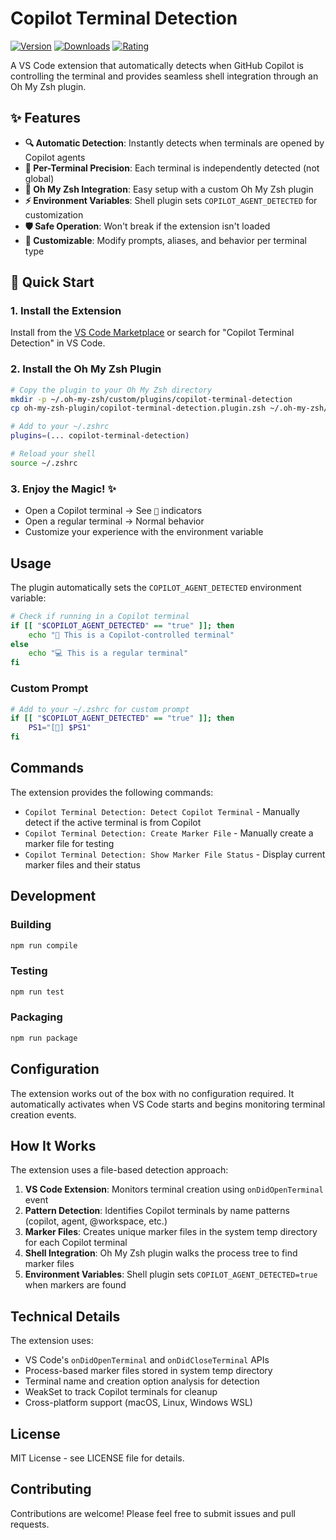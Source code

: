 # Copilot Terminal Detection

[![Version](https://img.shields.io/visual-studio-marketplace/v/erwinkroon.copilot-terminal-detection)](https://marketplace.visualstudio.com/items?itemName=erwinkroon.copilot-terminal-detection)
[![Downloads](https://img.shields.io/visual-studio-marketplace/d/erwinkroon.copilot-terminal-detection)](https://marketplace.visualstudio.com/items?itemName=erwinkroon.copilot-terminal-detection)
[![Rating](https://img.shields.io/visual-studio-marketplace/r/erwinkroon.copilot-terminal-detection)](https://marketplace.visualstudio.com/items?itemName=erwinkroon.copilot-terminal-detection)

A VS Code extension that automatically detects when GitHub Copilot is controlling the terminal and provides seamless shell integration through an Oh My Zsh plugin.

## ✨ Features

- **🔍 Automatic Detection**: Instantly detects when terminals are opened by Copilot agents
- **🎯 Per-Terminal Precision**: Each terminal is independently detected (not global)
- **🐚 Oh My Zsh Integration**: Easy setup with a custom Oh My Zsh plugin
- **⚡ Environment Variables**: Shell plugin sets `COPILOT_AGENT_DETECTED` for customization
- **🛡️ Safe Operation**: Won't break if the extension isn't loaded
- **🎨 Customizable**: Modify prompts, aliases, and behavior per terminal type

## 🚀 Quick Start

### 1. Install the Extension
Install from the [VS Code Marketplace](https://marketplace.visualstudio.com/items?itemName=erwinkroon.copilot-terminal-detection) or search for "Copilot Terminal Detection" in VS Code.

### 2. Install the Oh My Zsh Plugin
```bash
# Copy the plugin to your Oh My Zsh directory
mkdir -p ~/.oh-my-zsh/custom/plugins/copilot-terminal-detection
cp oh-my-zsh-plugin/copilot-terminal-detection.plugin.zsh ~/.oh-my-zsh/custom/plugins/copilot-terminal-detection/

# Add to your ~/.zshrc
plugins=(... copilot-terminal-detection)

# Reload your shell
source ~/.zshrc
```

### 3. Enjoy the Magic! ✨
- Open a Copilot terminal → See `🤖` indicators
- Open a regular terminal → Normal behavior
- Customize your experience with the environment variable

## Usage

The plugin automatically sets the `COPILOT_AGENT_DETECTED` environment variable:

```bash
# Check if running in a Copilot terminal
if [[ "$COPILOT_AGENT_DETECTED" == "true" ]]; then
    echo "🤖 This is a Copilot-controlled terminal"
else
    echo "💻 This is a regular terminal"
fi
```

### Custom Prompt

```bash
# Add to your ~/.zshrc for custom prompt
if [[ "$COPILOT_AGENT_DETECTED" == "true" ]]; then
    PS1="[🤖] $PS1"
fi
```

## Commands

The extension provides the following commands:

- `Copilot Terminal Detection: Detect Copilot Terminal` - Manually detect if the active terminal is from Copilot
- `Copilot Terminal Detection: Create Marker File` - Manually create a marker file for testing
- `Copilot Terminal Detection: Show Marker File Status` - Display current marker files and their status

## Development

### Building

```bash
npm run compile
```

### Testing

```bash
npm run test
```

### Packaging

```bash
npm run package
```

## Configuration

The extension works out of the box with no configuration required. It automatically activates when VS Code starts and begins monitoring terminal creation events.

## How It Works

The extension uses a file-based detection approach:

1. **VS Code Extension**: Monitors terminal creation using `onDidOpenTerminal` event
2. **Pattern Detection**: Identifies Copilot terminals by name patterns (copilot, agent, @workspace, etc.)
3. **Marker Files**: Creates unique marker files in the system temp directory for each Copilot terminal
4. **Shell Integration**: Oh My Zsh plugin walks the process tree to find marker files
5. **Environment Variables**: Shell plugin sets `COPILOT_AGENT_DETECTED=true` when markers are found

## Technical Details

The extension uses:
- VS Code's `onDidOpenTerminal` and `onDidCloseTerminal` APIs
- Process-based marker files stored in system temp directory
- Terminal name and creation option analysis for detection
- WeakSet to track Copilot terminals for cleanup
- Cross-platform support (macOS, Linux, Windows WSL)

## License

MIT License - see LICENSE file for details.

## Contributing

Contributions are welcome! Please feel free to submit issues and pull requests.
